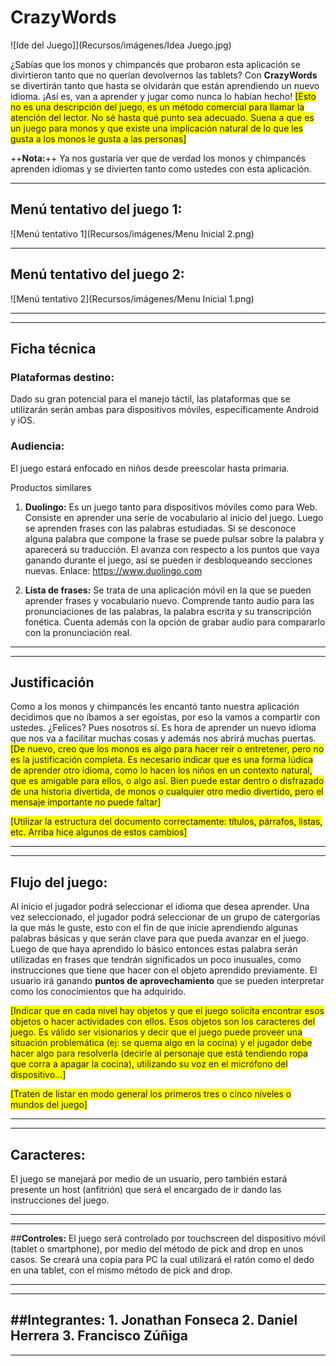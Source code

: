 # CrazyWords

![Ide del Juego]](Recursos/imágenes/Idea Juego.jpg)


¿Sabías que los monos y chimpancés que probaron esta aplicación se divirtieron tanto que no querían devolvernos las tablets? Con **CrazyWords** se divertirán tanto que hasta se olvidarán que están aprendiendo un nuevo idioma.  ¡Así es, van a aprender y jugar como nunca lo habían hecho! <span style="background:yellow">[Esto no es una descripción del juego, es un método comercial para llamar la atención del lector. No sé hasta qué punto sea adecuado. Suena a que es un juego para monos y que existe una implicación natural de lo que les gusta a los monos le gusta a las personas]</span> 

++**Nota:**++ Ya nos gustaría ver que de verdad los monos y chimpancés aprenden idiomas y se divierten tanto como ustedes con esta aplicación. 

___

## **Menú tentativo del juego 1:**

![Menú tentativo 1](Recursos/imágenes/Menu Inicial 2.png)
___

## **Menú tentativo del juego 2:**
![Menú tentativo 2](Recursos/imágenes/Menu Inicial 1.png)
- - -
___

## Ficha técnica

### **Plataformas destino**: 
Dado su gran potencial para el manejo táctil, las plataformas que se utilizarán serán ambas para dispositivos móviles, específicamente Android y iOS.

### **Audiencia**: 
El juego estará enfocado en niños desde preescolar hasta primaria.

Productos similares

1. **Duolingo:**  Es un juego tanto para dispositivos móviles como para Web. Consiste en aprender una serie de vocabulario al inicio del juego. Luego se aprenden frases con las palabras estudiadas. Si se desconoce alguna palabra que compone la frase se puede pulsar sobre la palabra y aparecerá su traducción. El avanza con respecto a los puntos que vaya ganando durante el juego, así se pueden ir desbloqueando secciones nuevas. Enlace: https://www.duolingo.com

2. **Lista de frases:** Se trata de una aplicación móvil en la que se pueden aprender frases y vocabulario nuevo. Comprende tanto audio para las pronunciaciones de las palabras, la palabra escrita y su transcripción fonética. Cuenta además con la opción de grabar audio para compararlo con la pronunciación real.

---
___

## Justificación

Como a los monos y chimpancés les encantó tanto nuestra aplicación decidimos que no íbamos a ser egoístas, por eso la vamos a compartir con ustedes. ¿Felices? Pues nosotros sí. Es hora de aprender un nuevo idioma que nos va a facilitar muchas cosas y además nos abrirá muchas puertas. <span style="background:yellow">[De nuevo, creo que los monos es algo para hacer reír o entretener, pero no es la justificación completa. Es necesario indicar que es una forma lúdica de aprender otro idioma, como lo hacen los niños en un contexto natural, que es amigable para ellos, o algo así. Bien puede estar dentro o disfrazado de una historia divertida, de monos o cualquier otro medio divertido, pero el mensaje importante no puede faltar]</span>

<span style="background:yellow">[Utilizar la estructura del documento correctamente: títulos, párrafos, listas, etc. Arriba hice algunos de estos cambios]</span>

- - -
___


## **Flujo del juego:** 
Al inicio el jugador podrá seleccionar el idioma que desea aprender. Una vez seleccionado, el jugador podrá seleccionar de un grupo de catergorías la que más le guste, esto con el fin de que inicie aprendiendo algunas palabras básicas y que serán clave para que pueda avanzar en el juego. Luego de que haya aprendido lo básico entonces estas palabra serán utilizadas en frases que tendrán significados un poco inusuales, como instrucciones que tiene que hacer con el objeto aprendido previamente. El usuario irá ganando **puntos de aprovechamiento** que se pueden interpretar como los conocimientos que ha adquirido.

<span style="background:yellow">[Indicar que en cada nivel hay objetos y que el juego solicita encontrar esos objetos o hacer actividades con ellos. Esos objetos son los caracteres del juego. Es válido ser visionarios y decir que el juego puede proveer una situación problemática (ej: se quema algo en la cocina) y el jugador debe hacer algo para resolverla (decirle al personaje que está tendiendo ropa que corra a apagar la cocina), utilizando su voz en el micrófono del dispositivo...]</span>

<span style="background:yellow">[Traten de listar en modo general los primeros tres o cinco niveles o mundos del juego]</span>
- - -
___

## **Caracteres:** 
El juego se manejará por medio de un usuario, pero también estará presente un host (anfitrión) que será el encargado de ir dando las instrucciones del juego.
- - -
___


##**Controles:** 
El juego será controlado por touchscreen del dispositivo móvil (tablet o smartphone), por medio del método de pick and drop en unos casos. Se creará una copia para PC la cual utilizará el ratón como el dedo en una tablet, con el mismo método de pick and drop.
- - -
___

##**Integrantes:**
	1. Jonathan Fonseca
	2. Daniel Herrera
	3. Francisco Zúñiga
---
___
